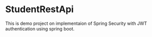 # StudentRestApi
This is demo project on implementaion of Spring Security with JWT authentication using spring boot.
